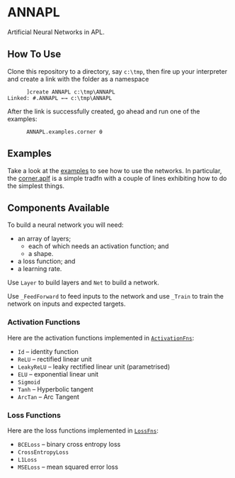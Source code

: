 # ANNAPL

Artificial Neural Networks in APL.


## How To Use

Clone this repository to a directory, say `c:\tmp`, then fire up your interpreter and create a link with the
folder as a namespace

```
      ]create ANNAPL c:\tmp\ANNAPL
Linked: #.ANNAPL ←→ c:\tmp\ANNAPL
```

After the link is successfully created, go ahead and run one of the examples:

```
      ANNAPL.examples.corner ⍬
```


## Examples

Take a look at the [examples](./examples) to see
how to use the networks.
In particular, the [corner.aplf](./examples/corner.aplf)
is a simple tradfn with a couple of lines exhibiting
how to do the simplest things.


## Components Available

To build a neural network you will need:
 - an array of layers;
   - each of which needs an activation function; and
   - a shape.
 - a loss function; and
 - a learning rate.

Use `Layer` to build layers and `Net` to build a network.

Use `_FeedForward` to feed inputs to the network
and use `_Train` to train the network on inputs and
expected targets.


### Activation Functions

Here are the activation functions implemented
in [`ActivationFns`](ActivationFns.apln):

 - `Id` – identity function
 - `ReLU` – rectified linear unit
 - `LeakyReLU` – leaky rectified linear unit (parametrised)
 - `ELU` – exponential linear unit
 - `Sigmoid`
 - `Tanh` – Hyperbolic tangent
 - `ArcTan` – Arc Tangent


### Loss Functions

Here are the loss functions implemented
in [`LossFns`](LossFns.apln):

 - `BCELoss` – binary cross entropy loss
 - `CrossEntropyLoss`
 - `L1Loss`
 - `MSELoss` – mean squared error loss
